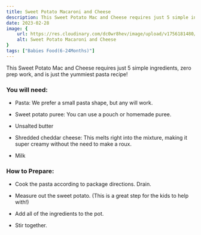 ```yaml
---
title: Sweet Potato Macaroni and Cheese
description: This Sweet Potato Mac and Cheese requires just 5 simple ingredients, zero prep work, and is just the yummiest pasta recipe!&nbsp;You will need...
date: 2023-02-28
image: {
    url: https://res.cloudinary.com/dc0wr8hev/image/upload/v1756181480/Sweet_Potato_Macaroni_and_Cheese_bgy0td.jpg ,
    alt: Sweet Potato Macaroni and Cheese
}
tags: ["Babies Food(6-24Months)"]
---
```

This Sweet Potato Mac and Cheese requires just 5 simple ingredients, zero prep work, and is just the yummiest pasta recipe! 

### You will need:

- Pasta: We prefer a small pasta shape, but any will work.

- Sweet potato puree: You can use a pouch or homemade puree.

- Unsalted butter 

- Shredded cheddar cheese: This melts right into the mixture, making it super creamy without the need to make a roux. 

- Milk

### How to Prepare:

- Cook the pasta according to package directions. Drain. 

- Measure out the sweet potato. (This is a great step for the kids to help with!) 

- Add all of the ingredients to the pot. 

- Stir together. 